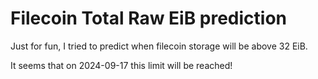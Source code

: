 # Filecoin Total Raw EiB prediction

Just for fun, I tried to predict when filecoin storage will be above 32 EiB.

It seems that on 2024-09-17 this limit will be reached!
